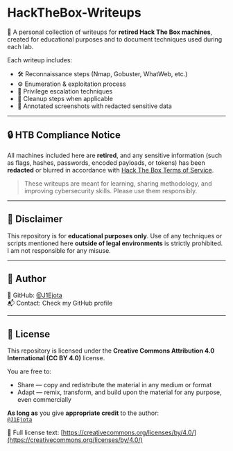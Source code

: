 # HackTheBox-Writeups

🧠 A personal collection of writeups for **retired Hack The Box machines**, created for educational purposes and to document techniques used during each lab.

Each writeup includes:

- 🛠️ Reconnaissance steps (Nmap, Gobuster, WhatWeb, etc.)
- ⚙️ Enumeration & exploitation process
- 🔐 Privilege escalation techniques
- 🧼 Cleanup steps when applicable
- 📸 Annotated screenshots with redacted sensitive data

---

## 🔒 HTB Compliance Notice

All machines included here are **retired**, and any sensitive information (such as flags, hashes, passwords, encoded payloads, or tokens) has been **redacted** or blurred in accordance with [Hack The Box Terms of Service](https://www.hackthebox.com/legal/terms).

> These writeups are meant for learning, sharing methodology, and improving cybersecurity skills. Please use them responsibly.

---

## 🚧 Disclaimer

This repository is for **educational purposes only**. Use of any techniques or scripts mentioned here **outside of legal environments** is strictly prohibited. I am not responsible for any misuse.

---

## 🔗 Author

📎 GitHub: [@J1Ejota](https://github.com/J1Ejota)  
📬 Contact: Check my GitHub profile

---

## 📝 License

This repository is licensed under the **Creative Commons Attribution 4.0 International (CC BY 4.0)** license.

You are free to:

- Share — copy and redistribute the material in any medium or format
- Adapt — remix, transform, and build upon the material for any purpose, even commercially

**As long as** you give **appropriate credit** to the author:  
[`@J1Ejota`](https://github.com/J1Ejota)

🔗 Full license text: [https://creativecommons.org/licenses/by/4.0/](https://creativecommons.org/licenses/by/4.0/)
